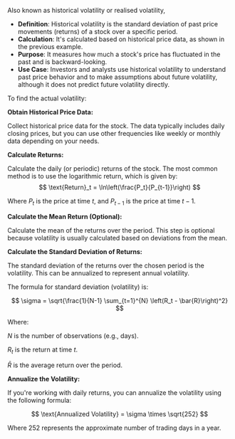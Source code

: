 Also known as historical volatility or realised volatility, 

- **Definition**: Historical volatility is the standard deviation of past price movements (returns) of a stock over a specific period.
- **Calculation**: It's calculated based on historical price data, as shown in the previous example.
- **Purpose**: It measures how much a stock's price has fluctuated in the past and is backward-looking.
- **Use Case**: Investors and analysts use historical volatility to understand past price behavior and to make assumptions about future volatility, although it does not predict future volatility directly.


To find the actual volatility: 

**Obtain Historical Price Data:**

Collect historical price data for the stock. The data typically includes daily closing prices, but you can use other frequencies like weekly or monthly data depending on your needs.

**Calculate Returns:**

Calculate the daily (or periodic) returns of the stock. The most common method is to use the logarithmic return, which is given by:
$$
\text{Return}_t = \ln\left(\frac{P_t}{P_{t-1}}\right)
$$

Where $P_t$ is the price at time $t$, and $P_{t-1}$ is the price at time $t-1$.

**Calculate the Mean Return (Optional):**

Calculate the mean of the returns over the period. This step is optional because volatility is usually calculated based on deviations from the mean.

**Calculate the Standard Deviation of Returns:**

The standard deviation of the returns over the chosen period is the volatility. This can be annualized to represent annual volatility.

The formula for standard deviation (volatility) is:

$$
\sigma = \sqrt{\frac{1}{N-1} \sum_{t=1}^{N} \left(R_t - \bar{R}\right)^2}
$$

Where:

$N$ is the number of observations (e.g., days).

$R_t$ is the return at time $t$.

$\bar{R}$ is the average return over the period.

**Annualize the Volatility:**

If you're working with daily returns, you can annualize the volatility using the following formula:

$$
\text{Annualized Volatility} = \sigma \times \sqrt{252}
$$

Where 252 represents the approximate number of trading days in a year.

